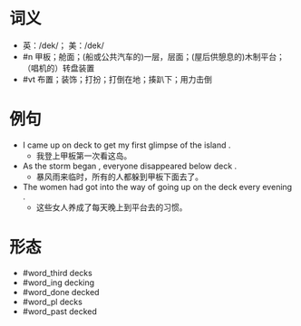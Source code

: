 # 词义
- 英：/dek/； 美：/dek/
- #n 甲板；舱面；(船或公共汽车的)一层，层面；(屋后供憩息的)木制平台；（唱机的）转盘装置
- #vt 布置；装饰；打扮；打倒在地；揍趴下；用力击倒
# 例句
- I came up on deck to get my first glimpse of the island .
	- 我登上甲板第一次看这岛。
- As the storm began , everyone disappeared below deck .
	- 暴风雨来临时，所有的人都躲到甲板下面去了。
- The women had got into the way of going up on the deck every evening .
	- 这些女人养成了每天晚上到平台去的习惯。
# 形态
- #word_third decks
- #word_ing decking
- #word_done decked
- #word_pl decks
- #word_past decked
